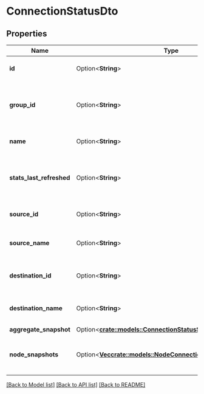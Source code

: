 # ConnectionStatusDto

## Properties

Name | Type | Description | Notes
------------ | ------------- | ------------- | -------------
**id** | Option<**String**> | The ID of the connection | [optional]
**group_id** | Option<**String**> | The ID of the Process Group that the connection belongs to | [optional]
**name** | Option<**String**> | The name of the connection | [optional]
**stats_last_refreshed** | Option<**String**> | The timestamp of when the stats were last refreshed | [optional]
**source_id** | Option<**String**> | The ID of the source component | [optional]
**source_name** | Option<**String**> | The name of the source component | [optional]
**destination_id** | Option<**String**> | The ID of the destination component | [optional]
**destination_name** | Option<**String**> | The name of the destination component | [optional]
**aggregate_snapshot** | Option<[**crate::models::ConnectionStatusSnapshotDto**](ConnectionStatusSnapshotDTO.md)> |  | [optional]
**node_snapshots** | Option<[**Vec<crate::models::NodeConnectionStatusSnapshotDto>**](NodeConnectionStatusSnapshotDTO.md)> | A list of status snapshots for each node | [optional]

[[Back to Model list]](../README.md#documentation-for-models) [[Back to API list]](../README.md#documentation-for-api-endpoints) [[Back to README]](../README.md)


